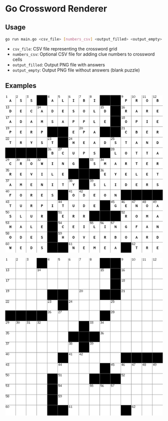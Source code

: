 # Go Crossword Renderer


## Usage

```bash
go run main.go <csv_file> [numbers_csv] <output_filled> <output_empty>
```

- `csv_file`: CSV file representing the crossword grid
- `numbers_csv`: Optional CSV file for adding clue numbers to crossword cells
- `output_filled`: Output PNG file with answers
- `output_empty`: Output PNG file without answers (blank puzzle)

## Examples

![Filled Crossword](output_example.png)

![Empty Crossword](output_example_empty.png)  
